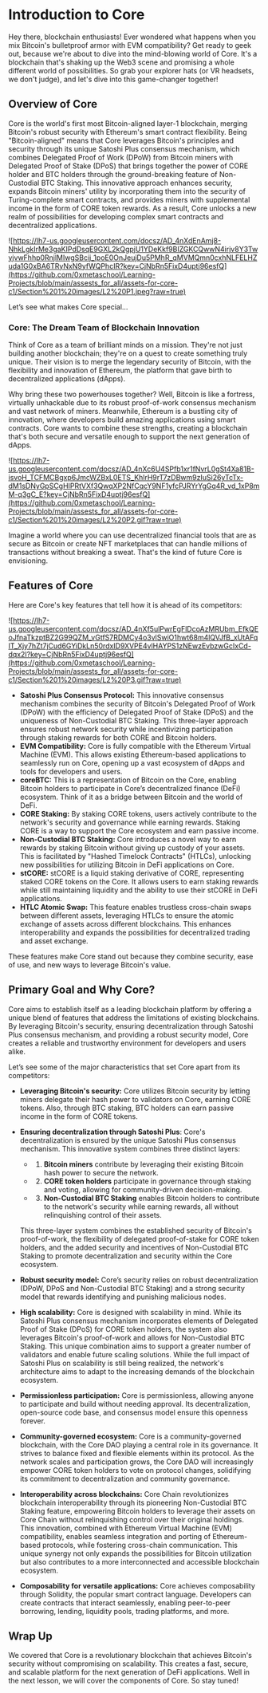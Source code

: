 # Introduction to Core

Hey there, blockchain enthusiasts! Ever wondered what happens when you mix Bitcoin's bulletproof armor with EVM compatibility? Get ready to geek out, because we're about to dive into the mind-blowing world of Core. It's a blockchain that's shaking up the Web3 scene and promising a whole different world of possibilities. So grab your explorer hats (or VR headsets, we don't judge), and let's dive into this game-changer together!

## Overview of Core

Core is the world's first most Bitcoin-aligned layer-1 blockchain, merging Bitcoin's robust security with Ethereum's smart contract flexibility. Being "Bitcoin-aligned" means that Core leverages Bitcoin's principles and security through its unique Satoshi Plus consensus mechanism, which combines Delegated Proof of Work (DPoW) from Bitcoin miners with Delegated Proof of Stake (DPoS) that brings together the power of CORE holder and BTC holders through the ground-breaking feature of Non-Custodial BTC Staking. This innovative approach enhances security, expands Bitcoin miners' utility by incorporating them into the security of Turing-complete smart contracts, and provides miners with supplemental income in the form of CORE token rewards. As a result, Core unlocks a new realm of possibilities for developing complex smart contracts and decentralized applications.

![https://lh7-us.googleusercontent.com/docsz/AD_4nXdEnAmj8-NhkLgkIrMe3gaKIPdDsqE9GXL2kQgpjU1YDeKkf9BIZGKCQwwN4irjv8Y3TwyjvwFhhp0RnjlMIwgSBcij_1poE0OnJeujDu5PMhR_qMVMQmn0cxhNLFELHZuda1G0xBA6TRyNxN9yfWQPhcIR?key=CjNbRn5FixD4uptj96esfQ](https://github.com/0xmetaschool/Learning-Projects/blob/main/assests_for_all/assets-for-core-c1/Section%201%20images/L2%20P1.jpeg?raw=true)

Let’s see what makes Core special…

### Core: The Dream Team of Blockchain Innovation

Think of Core as a team of brilliant minds on a mission. They're not just building another blockchain; they're on a quest to create something truly unique. Their vision is to merge the legendary security of Bitcoin, with the flexibility and innovation of Ethereum, the platform that gave birth to decentralized applications (dApps).

Why bring these two powerhouses together? Well, Bitcoin is like a fortress, virtually unhackable due to its robust proof-of-work consensus mechanism and vast network of miners. Meanwhile, Ethereum is a bustling city of innovation, where developers build amazing applications using smart contracts. Core wants to combine these strengths, creating a blockchain that's both secure and versatile enough to support the next generation of dApps.

![https://lh7-us.googleusercontent.com/docsz/AD_4nXc6U4SPfb1xr1fNvrL0gSt4Xa81B-isvoH_TCFMCBgxp6JmcWZBxL0ETS_KhlrH9rT7zDBwm9zIuSi26yTcTx-dM1sDNyGpSCgHIPRtVXf3QwqXP2NfCqcY9NF1yfcPJRYrYgGq4R_vd_1xP8mM-q3gC_E?key=CjNbRn5FixD4uptj96esfQ](https://github.com/0xmetaschool/Learning-Projects/blob/main/assests_for_all/assets-for-core-c1/Section%201%20images/L2%20P2.gif?raw=true)

Imagine a world where you can use decentralized financial tools that are as secure as Bitcoin or create NFT marketplaces that can handle millions of transactions without breaking a sweat. That's the kind of future Core is envisioning.

## Features of Core

Here are Core's key features that tell how it is ahead of its competitors:

![https://lh7-us.googleusercontent.com/docsz/AD_4nXf5ulPwrEgFlDcoAzMRUbm_EfkQEoJfnaTkzptBZ2G99QZM_vGtfS7RDMCy4o3vlSwiO1hwt68m4lQVJfB_xUtAFqIT_Xjy7hZt7jCud6GYiDkLn50rdxID9XVPE4vlHAYPS1zNEwzEvbzwGcIxCd-dqx2I?key=CjNbRn5FixD4uptj96esfQ](https://github.com/0xmetaschool/Learning-Projects/blob/main/assests_for_all/assets-for-core-c1/Section%201%20images/L2%20P3.gif?raw=true)

- **Satoshi Plus Consensus Protocol:** This innovative consensus mechanism combines the security of Bitcoin's Delegated Proof of Work (DPoW) with the efficiency of Delegated Proof of Stake (DPoS) and the uniqueness of Non-Custodial BTC Staking. This three-layer approach ensures robust network security while incentivizing participation through staking rewards for both CORE and Bitcoin holders.
- **EVM Compatibility:** Core is fully compatible with the Ethereum Virtual Machine (EVM). This allows existing Ethereum-based applications to seamlessly run on Core, opening up a vast ecosystem of dApps and tools for developers and users.
- **coreBTC:** This is a representation of Bitcoin on the Core, enabling Bitcoin holders to participate in Core’s decentralized finance (DeFi) ecosystem. Think of it as a bridge between Bitcoin and the world of DeFi.
- **CORE Staking:** By staking CORE tokens, users actively contribute to the network's security and governance while earning rewards. Staking CORE is a way to support the Core ecosystem and earn passive income.
- **Non-Custodial BTC Staking:** Core introduces a novel way to earn rewards by staking Bitcoin without giving up custody of your assets. This is facilitated by "Hashed Timelock Contracts" (HTLCs), unlocking new possibilities for utilizing Bitcoin in DeFi applications on Core.
- **stCORE:** stCORE is a liquid staking derivative of CORE, representing staked CORE tokens on the Core. It allows users to earn staking rewards while still maintaining liquidity and the ability to use their stCORE in DeFi applications.
- **HTLC Atomic Swap:** This feature enables trustless cross-chain swaps between different assets, leveraging HTLCs to ensure the atomic exchange of assets across different blockchains. This enhances interoperability and expands the possibilities for decentralized trading and asset exchange.

These features make Core stand out because they combine security, ease of use, and new ways to leverage Bitcoin's value.

## Primary Goal and Why Core?

Core aims to establish itself as a leading blockchain platform by offering a unique blend of features that address the limitations of existing blockchains. By leveraging Bitcoin's security, ensuring decentralization through Satoshi Plus consensus mechanism, and providing a robust security model, Core creates a reliable and trustworthy environment for developers and users alike.

Let’s see some of the major characteristics that set Core apart from its competitors:

- **Leveraging Bitcoin's security:** Core utilizes Bitcoin security by letting miners delegate their hash power to validators on Core, earning CORE tokens. Also, through BTC staking, BTC holders can earn passive income in the form of CORE tokens.
- **Ensuring decentralization through Satoshi Plus**: Core's decentralization is ensured by the unique Satoshi Plus consensus mechanism. This innovative system combines three distinct layers:
  - 1. **Bitcoin miners** contribute by leveraging their existing Bitcoin hash power to secure the network.
  - 2. **CORE token holders** participate in governance through staking and voting, allowing for community-driven decision-making.
  - 3. **Non-Custodial BTC Staking** enables Bitcoin holders to contribute to the network's security while earning rewards, all without relinquishing control of their assets.

  This three-layer system combines the established security of Bitcoin's proof-of-work, the flexibility of delegated proof-of-stake for CORE token holders, and the added security and incentives of Non-Custodial BTC Staking to promote decentralization and security within the Core ecosystem.

- **Robust security model:** Core’s security relies on robust decentralization (DPoW, DPoS and Non-Custodial BTC Staking) and a strong security model that rewards identifying and punishing malicious nodes.
- **High scalability:** Core is designed with scalability in mind. While its Satoshi Plus consensus mechanism incorporates elements of Delegated Proof of Stake (DPoS) for CORE token holders, the system also leverages Bitcoin's proof-of-work and allows for Non-Custodial BTC Staking. This unique combination aims to support a greater number of validators and enable future scaling solutions. While the full impact of Satoshi Plus on scalability is still being realized, the network's architecture aims to adapt to the increasing demands of the blockchain ecosystem.
- **Permissionless participation:** Core is permissionless, allowing anyone to participate and build without needing approval. Its decentralization, open-source code base, and consensus model ensure this openness forever.
- **Community-governed ecosystem:** Core is a community-governed blockchain, with the Core DAO playing a central role in its governance. It strives to balance fixed and flexible elements within its protocol. As the network scales and participation grows, the Core DAO will increasingly empower CORE token holders to vote on protocol changes, solidifying its commitment to decentralization and community governance.
- **Interoperability across blockchains:** Core Chain revolutionizes blockchain interoperability through its pioneering Non-Custodial BTC Staking feature, empowering Bitcoin holders to leverage their assets on Core Chain without relinquishing control over their original holdings. This innovation, combined with Ethereum Virtual Machine (EVM) compatibility, enables seamless integration and porting of Ethereum-based protocols, while fostering cross-chain communication. This unique synergy not only expands the possibilities for Bitcoin utilization but also contributes to a more interconnected and accessible blockchain ecosystem.
- **Composability for versatile applications:** Core achieves composability through Solidity, the popular smart contract language. Developers can create contracts that interact seamlessly, enabling peer-to-peer borrowing, lending, liquidity pools, trading platforms, and more.

## Wrap Up

We covered that Core is a revolutionary blockchain that achieves Bitcoin's security without compromising on scalability. This creates a fast, secure, and scalable platform for the next generation of DeFi applications. Well in the next lesson, we will cover the components of Core. So stay tuned!
